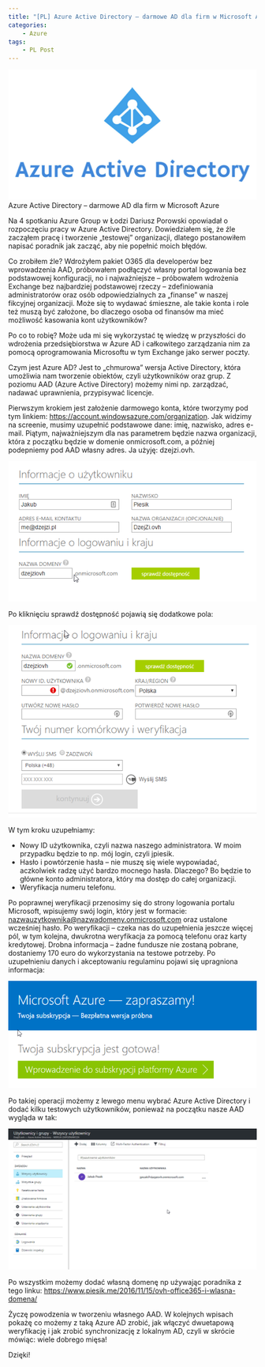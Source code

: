 ```yaml
---
title: "[PL] Azure Active Directory – darmowe AD dla firm w Microsoft Azure"
categories:
    - Azure
tags:
    - PL Post
---
```

![[PL] Azure Active Directory – darmowe AD dla firm w Microsoft Azure](/assets/images/posts/azure-active-directory-darmowe-ad-dla-firm-w-microsoft-azure/top.jpg)Azure Active Directory – darmowe AD dla firm w Microsoft Azure

Na 4 spotkaniu Azure Group w Łodzi Dariusz Porowski opowiadał o rozpoczęciu pracy w Azure Active Directory. Dowiedziałem się, że źle zacząłem pracę i tworzenie „testowej” organizacji, dlatego postanowiłem napisać poradnik jak zacząć, aby nie popełnić moich błędów.

Co zrobiłem źle? Wdrożyłem pakiet O365 dla developerów bez wprowadzenia AAD, próbowałem podłączyć własny portal logowania bez podstawowej konfiguracji, no i najważniejsze – próbowałem wdrożenia Exchange bez najbardziej podstawowej rzeczy – zdefiniowania administratorów oraz osób odpowiedzialnych za „finanse” w naszej fikcyjnej organizacji. Może się to wydawać śmieszne, ale takie konta i role też muszą być założone, bo dlaczego osoba od finansów ma mieć możliwość kasowania kont użytkowników?

Po co to robię? Może uda mi się wykorzystać tę wiedzę w przyszłości do wdrożenia przedsiębiorstwa w Azure AD i całkowitego zarządzania nim za pomocą oprogramowania Microsoftu w tym Exchange jako serwer poczty.

Czym jest Azure AD? Jest to „chmurowa” wersja Active Directory, która umożliwia nam tworzenie obiektów, czyli użytkowników oraz grup. Z poziomu AAD (Azure Active Directory) możemy nimi np. zarządzać, nadawać uprawnienia, przypisywać licencje.

Pierwszym krokiem jest założenie darmowego konta, które tworzymy pod tym linkiem: https://account.windowsazure.com/organization. Jak widzimy na screenie, musimy uzupełnić podstawowe dane: imię,  nazwisko, adres e-mail.  Piątym, najważniejszym dla nas parametrem będzie nazwa organizacji, która z początku będzie w domenie onmicrosoft.com, a później podepniemy pod AAD własny adres.  Ja użyję: dzejzi.ovh.

![[PL] Azure Active Directory – darmowe AD dla firm w Microsoft Azure](/assets/images/posts/azure-active-directory-darmowe-ad-dla-firm-w-microsoft-azure/01.png)

Po kliknięciu sprawdź dostępność pojawią się dodatkowe pola:

![[PL] Azure Active Directory – darmowe AD dla firm w Microsoft Azure](/assets/images/posts/azure-active-directory-darmowe-ad-dla-firm-w-microsoft-azure/02.png)

W tym kroku uzupełniamy:

* Nowy ID użytkownika, czyli nazwa naszego administratora. W moim przypadku będzie to np. mój login, czyli jpiesik.
* Hasło i powtórzenie hasła – nie muszę się wiele wypowiadać, aczkolwiek radzę użyć bardzo mocnego hasła. Dlaczego? Bo będzie to główne konto administratora, który ma dostęp do całej organizacji.
* Weryfikacja numeru telefonu.

Po poprawnej weryfikacji przenosimy się do strony logowania portalu Microsoft, wpisujemy swój login, który jest w formacie: nazwauzytkownika@nazwadomeny.onmicrosoft.com oraz ustalone wcześniej hasło. Po weryfikacji – czeka nas do uzupełnienia jeszcze więcej pól, w tym kolejna, dwukrotna weryfikacja za pomocą telefonu oraz karty kredytowej. Drobna informacja – żadne fundusze nie zostaną pobrane,  dostaniemy 170 euro do wykorzystania na testowe potrzeby. Po uzupełnieniu danych i akceptowaniu regulaminu pojawi się upragniona informacja:

![[PL] Azure Active Directory – darmowe AD dla firm w Microsoft Azure](/assets/images/posts/azure-active-directory-darmowe-ad-dla-firm-w-microsoft-azure/03.png)

Po takiej operacji możemy z lewego menu wybrać Azure Active Directory i dodać kilku testowych użytkowników, ponieważ na początku nasze AAD wygląda w tak:

![[PL] Azure Active Directory – darmowe AD dla firm w Microsoft Azure](/assets/images/posts/azure-active-directory-darmowe-ad-dla-firm-w-microsoft-azure/04.png)

Po wszystkim możemy dodać własną domenę np używając poradnika z tego linku: https://www.piesik.me/2016/11/15/ovh-office365-i-wlasna-domena/

Życzę powodzenia w tworzeniu własnego AAD. W kolejnych wpisach pokażę co możemy z taką Azure AD zrobić, jak włączyć dwuetapową weryfikację i jak zrobić synchronizację z lokalnym AD, czyli w skrócie mówiąc: wiele dobrego mięsa!

Dzięki!
